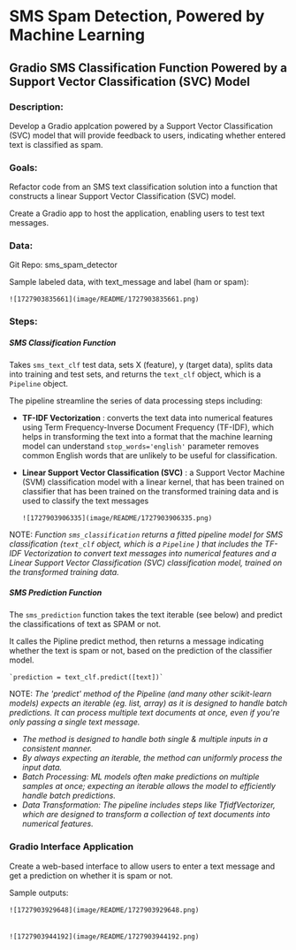 # SMS Spam Detection, Powered by Machine Learning

## Gradio SMS Classification Function Powered by a Support Vector Classification (SVC) Model

### Description:

Develop a Gradio applcation powered by a Support Vector Classification (SVC) model that will provide feedback to users, indicating whether entered text is classified as spam.

### Goals:

Refactor code from an SMS text classification solution into a function that constructs a linear Support Vector Classification (SVC) model.

Create a Gradio app to host the application, enabling users to test text messages.

### Data:

Git Repo: sms_spam_detector

Sample labeled data, with text_message and label (ham or spam):

    ![1727903835661](image/README/1727903835661.png)


### Steps:

##### SMS Classification Function

Takes `sms_text_clf` test data, sets X (feature), y (target data), splits data into training and test sets, and returns the `text_clf` object, which is a `Pipeline` object.

The pipeline streamline the series of data processing steps including:

* **TF-IDF Vectorization** : converts the text data into numerical features using Term Frequency-Inverse Document Frequency (TF-IDF), which helps in transforming the text into a format that the machine learning model can understand `stop_words='english'` parameter removes common English words that are unlikely to be useful for classification.
* **Linear Support Vector Classification (SVC)** : a Support Vector Machine (SVM) classification model with a linear kernel, that has been trained on classifier that has been trained on the transformed training data and is used to classify the text messages

      ![1727903906335](image/README/1727903906335.png)

NOTE: *Function  `sms_classification` returns a fitted pipeline model for SMS classification (`text_clf` object, which is a `Pipeline` ) that includes the TF-IDF Vectorization to convert text messages into numerical features and a Linear Support Vector Classification (SVC) classification model, trained on the transformed training data.*

##### SMS Prediction Function

The `sms_prediction` function takes the text iterable (see below) and predict the classifications of text as SPAM or not.

It calles the Pipline predict method, then returns a message indicating whether the text is spam or not, based on the prediction of the classifier model.

    `prediction = text_clf.predict([text])`


NOTE: *The 'predict' method of the Pipeline (and many other scikit-learn models) expects an iterable (eg. list, array) as it is designed to handle batch predictions. It can process multiple text documents at once, even if you're only passing a single text message.*

* *The method is designed to handle both single & multiple inputs in a consistent manner.*
* *By always expecting an iterable, the method can uniformly process the input data.*
* *Batch Processing: ML models often make predictions on multiple samples at once; expecting an iterable allows the model to efficiently handle batch predictions.*
* *Data Transformation: The pipeline includes steps like TfidfVectorizer, which are designed to transform a collection of text documents into numerical features.*

### Gradio Interface Application

Create a web-based interface to allow users to enter a text message and get a prediction on whether it is spam or not.

Sample outputs:

    ![1727903929648](image/README/1727903929648.png)


    ![1727903944192](image/README/1727903944192.png)

```markdown

```
